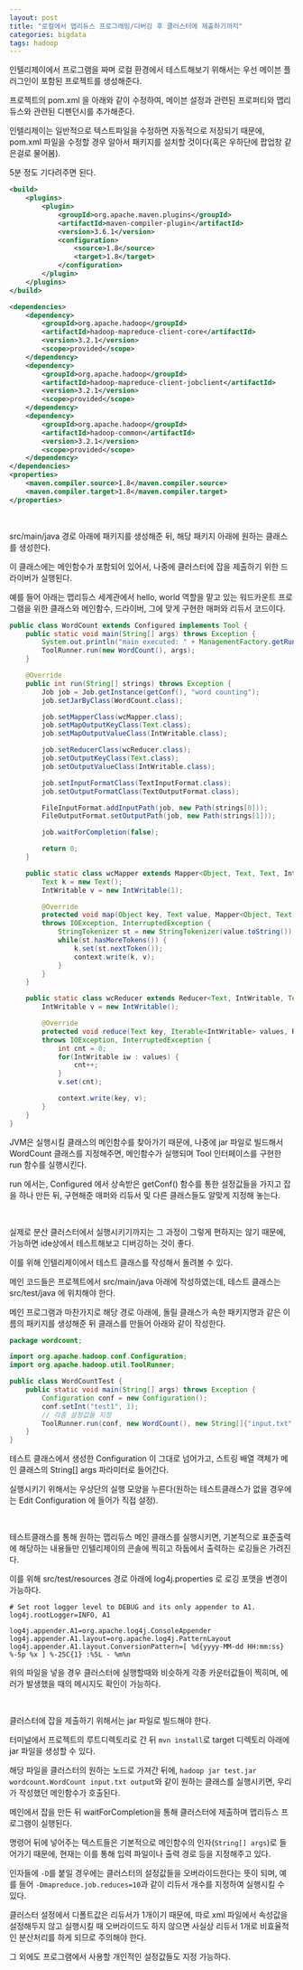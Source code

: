 ```yaml
---
layout: post
title: "로컬에서 맵리듀스 프로그래밍/디버깅 후 클러스터에 제출하기까지"
categories: bigdata
tags: hadoop
---
```


인텔리제이에서 프로그램을 짜며 로컬 환경에서 테스트해보기 위해서는 우선 메이븐 플러그인이 포함된 프로젝트를 생성해준다.

프로젝트의 pom.xml 을 아래와 같이 수정하여, 메이븐 설정과 관련된 프로퍼티와 맵리듀스와 관련된 디펜던시를 추가해준다.

인텔리제이는 일반적으로 텍스트파일을 수정하면 자동적으로 저장되기 때문에, pom.xml 파일을 수정할 경우 알아서 패키지를 설치할 것이다(혹은 우하단에 팝업창 같은걸로 물어봄).

5분 정도 기다려주면 된다.

```pom.xml
<build>
    <plugins>
        <plugin>
            <groupId>org.apache.maven.plugins</groupId>
            <artifactId>maven-compiler-plugin</artifactId>
            <version>3.6.1</version>
            <configuration>
                <source>1.8</source>
                <target>1.8</target>
            </configuration>
        </plugin>
    </plugins>
</build>

<dependencies>
    <dependency>
        <groupId>org.apache.hadoop</groupId>
        <artifactId>hadoop-mapreduce-client-core</artifactId>
        <version>3.2.1</version>
        <scope>provided</scope>
    </dependency>
    <dependency>
        <groupId>org.apache.hadoop</groupId>
        <artifactId>hadoop-mapreduce-client-jobclient</artifactId>
        <version>3.2.1</version>
        <scope>provided</scope>
    </dependency>
    <dependency>
        <groupId>org.apache.hadoop</groupId>
        <artifactId>hadoop-common</artifactId>
        <version>3.2.1</version>
        <scope>provided</scope>
    </dependency>
</dependencies>
<properties>
    <maven.compiler.source>1.8</maven.compiler.source>
    <maven.compiler.target>1.8</maven.compiler.target>
</properties>
```

<br>

src/main/java 경로 아래에 패키지를 생성해준 뒤, 해당 패키지 아래에 원하는 클래스를 생성한다.

이 클래스에는 메인함수가 포함되어 있어서, 나중에 클러스터에 잡을 제출하기 위한 드라이버가 실행된다.

예를 들어 아래는 맵리듀스 세계관에서 hello, world 역할을 맡고 있는 워드카운트 프로그램을 위한 클래스와 메인함수, 드라이버, 그에 맞게 구현한 매퍼와 리듀서 코드이다.

```java
public class WordCount extends Configured implements Tool {
    public static void main(String[] args) throws Exception {
        System.out.println("main executed: " + ManagementFactory.getRuntimeMXBean().getName());
        ToolRunner.run(new WordCount(), args);
    }

    @Override
    public int run(String[] strings) throws Exception {
        Job job = Job.getInstance(getConf(), "word counting");
        job.setJarByClass(WordCount.class);

        job.setMapperClass(wcMapper.class);
        job.setMapOutputKeyClass(Text.class);
        job.setMapOutputValueClass(IntWritable.class);

        job.setReducerClass(wcReducer.class);
        job.setOutputKeyClass(Text.class);
        job.setOutputValueClass(IntWritable.class);

        job.setInputFormatClass(TextInputFormat.class);
        job.setOutputFormatClass(TextOutputFormat.class);

        FileInputFormat.addInputPath(job, new Path(strings[0]));
        FileOutputFormat.setOutputPath(job, new Path(strings[1]));

        job.waitForCompletion(false);

        return 0;
    }

    public static class wcMapper extends Mapper<Object, Text, Text, IntWritable> {
        Text k = new Text();
        IntWritable v = new IntWritable(1);

        @Override
        protected void map(Object key, Text value, Mapper<Object, Text, Text, IntWritable>.Context context)
        throws IOException, InterruptedException {
            StringTokenizer st = new StringTokenizer(value.toString());
            while(st.hasMoreTokens()) {
                k.set(st.nextToken());
                context.write(k, v);
            }
        }
    }

    public static class wcReducer extends Reducer<Text, IntWritable, Text, IntWritable> {
        IntWritable v = new IntWritable();

        @Override
        protected void reduce(Text key, Iterable<IntWritable> values, Reducer<Text, IntWritable, Text, IntWritable>.Context context)
        throws IOException, InterruptedException {
            int cnt = 0;
            for(IntWritable iw : values) {
                cnt++;
            }
            v.set(cnt);

            context.write(key, v);
        }
    }
}
```

JVM은 실행시킬 클래스의 메인함수를 찾아가기 때문에, 나중에 jar 파일로 빌드해서 WordCount 클래스를 지정해주면, 메인함수가 실행되며 Tool 인터페이스를 구현한 run 함수를 실행시킨다.

run 에서는, Configured 에서 상속받은 getConf() 함수를 통한 설정값들을 가지고 잡을 하나 만든 뒤, 구현해준 매퍼와 리듀서 및 다른 클래스들도 알맞게 지정해 놓는다.

<br>

실제로 분산 클러스터에서 실행시키기까지는 그 과정이 그렇게 편하지는 않기 때문에, 가능하면 ide상에서 테스트해보고 디버깅하는 것이 좋다.

이를 위해 인텔리제이에서 테스트 클래스를 작성해서 돌려볼 수 있다.

메인 코드들은 프로젝트에서 src/main/java 아래에 작성하였는데, 테스트 클래스는 src/test/java 에 위치해야 한다.

메인 프로그램과 마찬가지로 해당 경로 아래에, 돌릴 클래스가 속한 패키지명과 같은 이름의 패키지를 생성해준 뒤 클래스를 만들어 아래와 같이 작성한다.

```java
package wordcount;

import org.apache.hadoop.conf.Configuration;
import org.apache.hadoop.util.ToolRunner;

public class WordCountTest {
    public static void main(String[] args) throws Exception {
        Configuration conf = new Configuration();
        conf.setInt("test1", 1);
        // 각종 설정값들 지정
        ToolRunner.run(conf, new WordCount(), new String[]{"input.txt", "output"})
    }
}
```

테스트 클래스에서 생성한 Configuration 이 그대로 넘어가고, 스트링 배열 객체가 메인 클래스의 String[] args 파라미터로 들어간다.

실행시키기 위해서는 우상단의 실행 모양을 누른다(원하는 테스트클래스가 없을 경우에는 Edit Configuration 에 들어가 직접 설정).

<br>

테스트클래스를 통해 원하는 맵리듀스 메인 클래스를 실행시키면, 기본적으로 표준출력에 해당하는 내용들만 인텔리제이의 콘솔에 찍히고 하둡에서 출력하는 로깅들은 가려진다.

이를 위해 src/test/resources 경로 아래에 log4j.properties 로 로깅 포맷을 변경이 가능하다.

```log
# Set root logger level to DEBUG and its only appender to A1.
log4j.rootLogger=INFO, A1

log4j.appender.A1=org.apache.log4j.ConsoleAppender
log4j.appender.A1.layout=org.apache.log4j.PatternLayout
log4j.appender.A1.layout.ConversionPattern=[ %d{yyyy-MM-dd HH:mm:ss} %-5p %x ] %-25C{1} :%5L - %m%n
```

위의 파일을 넣을 경우 클러스터에 실행할때와 비슷하게 각종 카운터값들이 찍히며, 에러가 발생했을 때의 메시지도 확인이 가능하다.

<br>

클러스터에 잡을 제출하기 위해서는 jar 파일로 빌드해야 한다.

터미널에서 프로젝트의 루트디렉토리로 간 뒤 ```mvn install```로 target 디렉토리 아래에 jar 파일을 생성할 수 있다.

해당 파일을 클러스터의 원하는 노드로 가져간 뒤에, ```hadoop jar test.jar wordcount.WordCount input.txt output```와 같이 원하는 클래스를 실행시키면, 우리가 작성했던 메인함수가 호출된다.

메인에서 잡을 만든 뒤 waitForCompletion을 통해 클러스터에 제출하며 맵리듀스 프로그램이 실행된다.

명령어 뒤에 넣어주는 텍스트들은 기본적으로 메인함수의 인자(```String[] args```)로 들어가기 때문에, 현재는 이를 통해 입력 파일이나 출력 경로 등을 지정해주고 있다.

인자들에 ```-D```를 붙일 경우에는 클러스터의 설정값들을 오버라이드한다는 뜻이 되며, 예를 들어 ```-Dmapreduce.job.reduces=10```과 같이 리듀서 개수를 지정하여 실행시킬 수 있다.

클러스터 설정에서 디폴트값은 리듀서가 1개이기 때문에, 따로 xml 파일에서 속성값을 설정해두지 않고 실행시킬 때 오버라이드도 하지 않으면 사실상 리듀서 1개로 비효율적인 분산처리를 하게 되므로 주의해야 한다.

그 외에도 프로그램에서 사용할 개인적인 설정값들도 지정 가능하다.